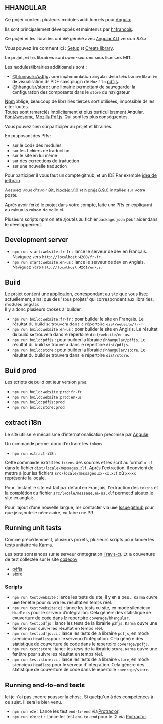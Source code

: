 ## HHANGULAR

Ce projet contient plusieurs modules additionnels pour [Angular](https://angular.io)

Ils sont principalement développés et maintenus par [hhfrancois](https://github.com/hhfrancois).

Ce projet et les librairies ont été généré avec [Angular CLI](https://github.com/angular/angular-cli) version 8.0.x.

Vous pouvez lire comment içi : [Setup](https://angular.io/guide/setup-local) et [Create library](https://angular.io/guide/creating-libraries).

Le projet, et les librairies sont open-sources sous licences MIT.

Les modules/librairies additionnels sont :
 - [@hhangular/pdfjs](pdfjs) : une implementation angular de la très bonne librairie de visualisation de PDF sans plugin de `Mozilla` [pdf.js](https://mozilla.github.io/pdf.js/). 
 - [@hhangular/store](store) : une librairie permettant de sauvegarder la configuration des composants dans le `store` du navigateur.

[Npm](https://docs.npmjs.com) oblige, beaucoup de librairies tierces sont utilisées, impossible de les citer toutes.   
Toutes sont remerciés implicitement et plus particulièrement [Angular](https://angular.io), [FontAwesome](https://fontawesome.com/), [Mozilla Pdf.js](https://mozilla.github.io/pdf.js/).
Qui sont les plus conséquentes.

Vous pouvez bien sûr participer au projet et librairies.

 En proposant des PRs : 
  - sur le code des modules
  - sur les fichiers de traduction
  - sur le site en lui même
  - sur des corrections de traduction
  - sur une nouvelle traduction
 
Pour participer il vous faut un compte github, et un IDE Par exemple [idea de jetbrain](https://www.jetbrains.com/idea/?hhangular.hhdev.fr).

Assurez vous d'avoir [Git](https://git-scm.com/downloads),  [Nodejs v10](https://nodejs.org/en/download/) et [Npmjs 6.9.0](https://docs.npmjs.com/downloading-and-installing-node-js-and-npm) installés sur votre poste.   

Après avoir forké le projet dans votre compte, faite une PRs en expliquant au mieux la raison de celle ci.
 
Plusieurs scripts npm on été ajoutés au fichier `package.json` pour aider dans le développement.

## Development server


 - `npm run start:website:fr-fr` : lance le serveur de dev en Français. Naviguez vers `http://localhost:4200/fr-fr`.
 - `npm run start:website:en-us` : lance le serveur de dev en Anglais. Naviguez vers `http://localhost:4201/en-us`.
 
## Build

Le projet contient une application, correspondant au site que vous lisez actuellement, 
ainsi que des 'sous projets' qui correspondent aux librairies, modules angular.   
Il y a donc plusieurs choses à 'builder'.

 - `npm run build:website:fr-fr` : pour builder le site en Français. Le résultat du build se trouvera dans le répertoire `dist/website/fr-fr`.
 - `npm run build:website:en-us` : pour builder le site en Anglais. Le résultat du build se trouvera dans le répertoire `dist/website/en-us`.
 - `npm run build:pdfjs` : pour builder la librairie `@hhangular/pdfjs`. Le résultat du build se trouvera dans le répertoire `dist/pdfjs`.
 - `npm run build:store` : pour builder la librairie `@hhangular/store`. Le résultat du build se trouvera dans le répertoire `dist/store`.

## Build prod

Les scripts de build ont leur version `prod`.

 - `npm run build:website:prod:fr-fr`
 - `npm run build:website:prod:en-us`
 - `npm run build:pdfjs:prod`
 - `npm run build:store:prod`

## extract i18n

Le site utilise le mécanisme d'internationalisation préconisé par [Angular](https://angular.io/guide/i18n)

Un commande permet donc d'extraire les `tokens`

 - `npm run extract-i18n`
 
Cette commande extrait les `tokens` des sources et les écrit au format `xlif` dans le fichier `dist/locale/messages.xlf`.
Après l'extraction, il convient de mettre à jour les fichiers `src/locale/messages.xx-xx.xlf` où `xx-xx` représente la locale.

Pour l'instant le site est fait par défaut en Français, 
l'extraction des `tokens` et la complétion du fichier `src/locale/message.en-us.xlf` permet d'ajouter le site en anglais.

Pour l'ajout d'une nouvelle langue, me contacter via une [Issue github](https://github.com/hhangular/hhangular/issues) pour que je rajoute le nécessaire, ou faire une PR.

## Running unit tests

Comme précédemment, plusieurs projets, plusieurs scripts pour lancer les tests unitaire via [Karma](https://karma-runner.github.io).

Les tests sont lancés sur le serveur d'intégration [Travis-ci](https://travis-ci.org/hhangular/hhangular).
Et la couverture de test collectée sur le site [codecov](https://codecov.io)
 - [pdfjs](https://codecov.io/gh/hhangular/hhangular/branch/pdfjs)
 - [store](https://codecov.io/gh/hhangular/hhangular/branch/store)
 
### Scripts 

 - `npm run test:website` : lance les tests du site, il y en a peu... `Karma` ouvre une fenêtre pour suivre les résultat en temps réel.
 - `npm run test:website:ci` : lance les tests du site, en mode silencieux `Headless` pour le serveur d'intégration. 
Cela génère des statistique de couverture de code dans le repertoire `coverage/hhangular`.
 - `npm run test:pdfjs` : lance les tests de la librairie `pdfjs`, `Karma` ouvre une fenêtre pour suivre les résultat en temps réel.
 - `npm run test:pdfjs:ci` : lance les tests de la librairie `pdfjs`, en mode silencieux `Headless`pour le serveur d'intégration. 
Cela génère des statistique de couverture de code dans le repertoire `coverage/pdfjs`.
 - `npm run test:store` : lance les tests de la librairie `store`, `Karma` ouvre une fenêtre pour suivre les résultat en temps réel.
 - `npm run test:store:ci` : lance les tests de la librairie `store`, en mode silencieux `Headless` pour le serveur d'intégration. 
Cela génère des statistique de couverture de code dans le repertoire `coverage/store`.
  
## Running end-to-end tests

Ici je n'ai pas encore pousser la chose. Si quelqu'un à des compétences à ce sujet. Il sera le bien venu.

 - `npm run e2e` : Lance les test `end-to-end` via [Protractor](http://www.protractortest.org/).
 - `npm run e2e:ci` : Lance les test `end-to-end` pour le CI via [Protractor](http://www.protractortest.org/).

